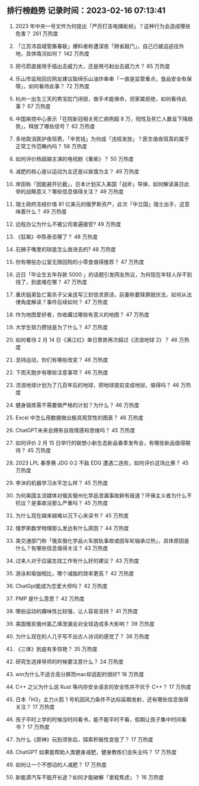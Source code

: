 
## 排行榜趋势 记录时间：2023-02-16 07:13:41
  
  1. 2023 年中央一号文件为何提出「严厉打击电捕蚯蚓」？这种行为会造成哪些危害？ 261 万热度
    
  2. 「江苏沛县城管撕春联」爆料者称遭深夜「跨省敲门」，自己已被迫逃往外地，具体情况如何？ 142 万热度
    
  3. 把弓箭直接用手插出去威力大，还是用弓射出去威力大？ 85 万热度
    
  4. 乐山市监局回应网友建议取缔乐山油炸串串「一直是监管重点，食品安全有保障」，如何看待此事？ 72 万热度
    
  5. 杭州一出生三天的男宝肛门闭锁，做手术能保命，但家属拒绝，如何看待此事？ 67 万热度
    
  6. 中国疾控中心表示「在院新冠相关死亡病例超 8 万，阳性及死亡人数呈下降趋势」，释放了哪些信号？ 62 万热度
    
  7. 多地取消医护夜班费，「辛苦钱」为何成「违规发放」？医生值夜班真的属于正常工作范畴内吗？ 58 万热度
    
  8. 如何评价杨超越主演的电视剧《重紫》？ 50 万热度
    
  9. 减肥的核心是以运动为主还是以挨饿为主？ 49 万热度
    
  10. 岸田称「因能避开拦截」，日本计划买入美国「战斧」导弹，如何解读美日此举的战略意义？哪些信息值得关注？ 49 万热度
    
  11. 瑞士政府冻结价值 81 亿美元的俄罗斯资产，此次「中立国」瑞士出手，这意味着什么？ 49 万热度
    
  12. 远程办公为什么不被公司普遍接受? 49 万热度
    
  13. 《狂飙》中陈泰去哪了？ 48 万热度
    
  14. 石狮子嘴里的球是怎么放进去的? 48 万热度
    
  15. 你有哪些办公室无限回购的小零食值得推荐？ 47 万热度
    
  16. 近日「毕业生五年存款 5000 」的话题引发网友热议，为何现在年轻人存不到钱了，到底难在哪？ 47 万热度
    
  17. 重庆姐弟坠亡案杀子父亲连写三封信求原谅，前妻称要赎罪就伏法，如何从法律角度解读？事件后续如何？ 47 万热度
    
  18. 作为地图爱好者，你收藏过哪些有意义的地图？ 47 万热度
    
  19. 大学生努力攒钱是为了什么？ 47 万热度
    
  20. 如何看待 2 月 14 日《满江红》单日票房再次超过《流浪地球 2》？ 46 万热度
    
  21. 坚持运动，你们有哪些改变？ 46 万热度
    
  22. 下雨天跑步有哪些注意事项？ 46 万热度
    
  23. 流浪地球计划为了几百年后的地球，把地球提前变成地狱，值得吗？ 46 万热度
    
  24. 健身锻炼需不需要做严格的计划？为什么？ 46 万热度
    
  25. Excel 中怎么用数据做出极具观赏性的图表？ 46 万热度
    
  26. ChatGPT未来会拥有自我情感和思维吗？ 45 万热度
    
  27. 如何评价 2 月 15 日举行的联想小新生态新品春季发布会，有哪些新品值得期待？ 45 万热度
    
  28. 2023 LPL 春季赛 JDG 0:2 不敌 EDG 遭遇二连败，如何评价这场比赛？ 45 万热度
    
  29. 李沐的机器学习水平怎么样？ 45 万热度
    
  30. 为何美国主流媒体对俄亥俄州化学品泄漏事故鲜有报道？环保主义者为什么不抗议？是事故没那么严重吗？ 45 万热度
    
  31. 为什么现在越来越难以沉下心来读书？ 45 万热度
    
  32. 俄罗斯数学物理那么发达有什么原因？ 44 万热度
    
  33. 美交通部门称「俄亥俄化学品火车脱轨事故或因车轮轴承过热」，具体原因是什么？有哪些信息值得关注？ 43 万热度
    
  34. 过来人对于应届生找工作有什么好的建议？ 43 万热度
    
  35. 游泳和瑜伽相比，哪个减脂的效率更高？ 42 万热度
    
  36. ChatGpt能成为恋爱大师吗？ 42 万热度
    
  37. PMP 是什么意思？ 42 万热度
    
  38. 哪些运动的趣味性比较强，让人容易坚持？ 41 万热度
    
  39. 美国俄亥俄州氯乙烯泄漏会对全球造成多大影响？ 39 万热度
    
  40. 为什么现在的人几乎写不出古人诗词的感觉了？ 38 万热度
    
  41. 《三体》到底有多惊艳？ 35 万热度
    
  42. 研究生选择导师的时候要注意什么？ 24 万热度
    
  43. win为什么不适合高分屏而mac却适配的很好? 18 万热度
    
  44. C++ 之父为什么说 Rust 等内存安全语言的安全性并不优于 C++？ 17 万热度
    
  45. 日本「H3」主力火箭 1 号机因风力条件不达标延期发射，还有哪些信息值得关注？ 17 万热度
    
  46. 孩子平时上学的时候没时间看书，能不能平时不看，假期让孩子集中时间看书？ 17 万热度
    
  47. 为什么《原神》玩到须弥后，探索积极性变低了？ 17 万热度
    
  48. ChatGPT 如果能帮助人类健身减肥，健身教练们会失业吗？ 17 万热度
    
  49. 如何让一个不想动的人减肥？ 17 万热度
    
  50. 新能源汽车不能开长途？如何才能破解「里程焦虑」？ 16 万热度
    